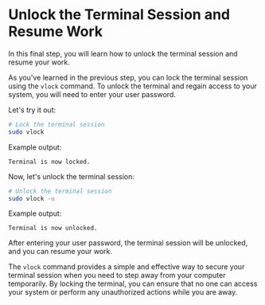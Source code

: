 # Unlock the Terminal Session and Resume Work

In this final step, you will learn how to unlock the terminal session and resume your work.

As you've learned in the previous step, you can lock the terminal session using the `vlock` command. To unlock the terminal and regain access to your system, you will need to enter your user password.

Let's try it out:

```bash
# Lock the terminal session
sudo vlock
```

Example output:

```
Terminal is now locked.
```

Now, let's unlock the terminal session:

```bash
# Unlock the terminal session
sudo vlock -u
```

Example output:

```
Terminal is now unlocked.
```

After entering your user password, the terminal session will be unlocked, and you can resume your work.

The `vlock` command provides a simple and effective way to secure your terminal session when you need to step away from your computer temporarily. By locking the terminal, you can ensure that no one can access your system or perform any unauthorized actions while you are away.
